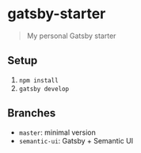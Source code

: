 # gatsby-starter

> My personal Gatsby starter

## Setup
1. `npm install`
2. `gatsby develop`

## Branches
* `master`: minimal version
* `semantic-ui`: Gatsby + Semantic UI